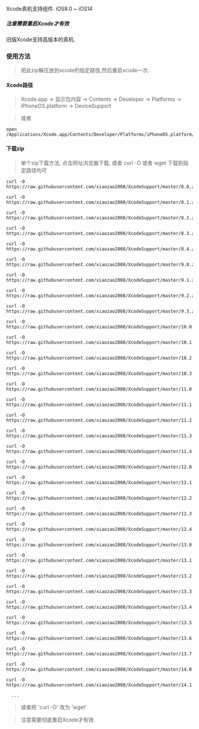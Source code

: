 Xcode真机支持组件. iOS8.0 ~ iOS14

##### 注意需要重启Xcode才有效

旧版Xcode支持高版本的真机.


### 使用方法

> 把此zip解压放到xcode的指定路径,然后重启xcode一次.

#### Xcode路径

> Xcode.app -> 显示包内容 -> Contents -> Developer -> Platforms -> iPhoneOS.platform -> DeviceSupport

> 或者

	open /Applications/Xcode.app/Contents/Developer/Platforms/iPhoneOS.platform/DeviceSupport 



#### 下载zip

> 单个zip下载方法, 点击网址浏览器下载, 或者 curl -O 或者 wget 下载到指定路径均可



	curl -O https://raw.githubusercontent.com/xiaozao2008/XcodeSupport/master/8.0.zip
	
	curl -O https://raw.githubusercontent.com/xiaozao2008/XcodeSupport/master/8.1.zip
	
	curl -O https://raw.githubusercontent.com/xiaozao2008/XcodeSupport/master/8.2.zip
	
	curl -O https://raw.githubusercontent.com/xiaozao2008/XcodeSupport/master/8.3.zip
	
	curl -O https://raw.githubusercontent.com/xiaozao2008/XcodeSupport/master/8.4.zip
	
	curl -O https://raw.githubusercontent.com/xiaozao2008/XcodeSupport/master/9.0.zip
	
	curl -O https://raw.githubusercontent.com/xiaozao2008/XcodeSupport/master/9.1.zip
	
	curl -O https://raw.githubusercontent.com/xiaozao2008/XcodeSupport/master/9.2.zip
	
	curl -O https://raw.githubusercontent.com/xiaozao2008/XcodeSupport/master/9.3.zip
	
	curl -O https://raw.githubusercontent.com/xiaozao2008/XcodeSupport/master/10.0.zip
	
	curl -O https://raw.githubusercontent.com/xiaozao2008/XcodeSupport/master/10.1.zip
	
	curl -O https://raw.githubusercontent.com/xiaozao2008/XcodeSupport/master/10.2.zip
	
	curl -O https://raw.githubusercontent.com/xiaozao2008/XcodeSupport/master/10.3.zip
	
	curl -O https://raw.githubusercontent.com/xiaozao2008/XcodeSupport/master/11.0.zip
	
	curl -O https://raw.githubusercontent.com/xiaozao2008/XcodeSupport/master/11.1.zip
	
	curl -O https://raw.githubusercontent.com/xiaozao2008/XcodeSupport/master/11.2.zip
	
	curl -O https://raw.githubusercontent.com/xiaozao2008/XcodeSupport/master/11.3.zip
	
	curl -O https://raw.githubusercontent.com/xiaozao2008/XcodeSupport/master/11.4.zip
	
	curl -O https://raw.githubusercontent.com/xiaozao2008/XcodeSupport/master/12.0.zip
    
	curl -O https://raw.githubusercontent.com/xiaozao2008/XcodeSupport/master/12.1.zip
	
	curl -O https://raw.githubusercontent.com/xiaozao2008/XcodeSupport/master/12.2.zip
	
	curl -O https://raw.githubusercontent.com/xiaozao2008/XcodeSupport/master/12.3.zip
	
	curl -O https://raw.githubusercontent.com/xiaozao2008/XcodeSupport/master/12.4.zip
	
	curl -O https://raw.githubusercontent.com/xiaozao2008/XcodeSupport/master/13.0.zip
	
	curl -O https://raw.githubusercontent.com/xiaozao2008/XcodeSupport/master/13.1.zip
	
	curl -O https://raw.githubusercontent.com/xiaozao2008/XcodeSupport/master/13.2.zip

	curl -O https://raw.githubusercontent.com/xiaozao2008/XcodeSupport/master/13.3.zip
	
	curl -O https://raw.githubusercontent.com/xiaozao2008/XcodeSupport/master/13.4.zip
	
	curl -O https://raw.githubusercontent.com/xiaozao2008/XcodeSupport/master/13.5.zip
	
	curl -O https://raw.githubusercontent.com/xiaozao2008/XcodeSupport/master/13.6.zip
	
	curl -O https://raw.githubusercontent.com/xiaozao2008/XcodeSupport/master/13.7.zip
	
	curl -O https://raw.githubusercontent.com/xiaozao2008/XcodeSupport/master/14.0.zip
	
	curl -O https://raw.githubusercontent.com/xiaozao2008/XcodeSupport/master/14.1.zip
	
      ...
	
	
> 或者把 'curl -O' 改为 'wget'

> 注意需要彻底重启Xcode才有效.
